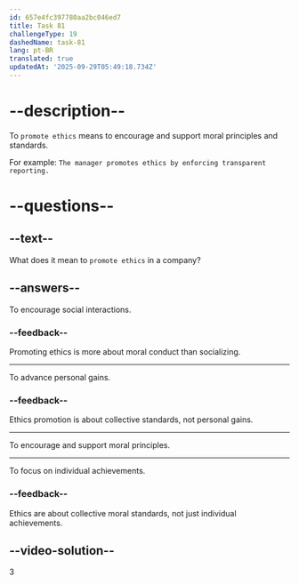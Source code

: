 ```yaml
---
id: 657e4fc397780aa2bc046ed7
title: Task 81
challengeType: 19
dashedName: task-81
lang: pt-BR
translated: true
updatedAt: '2025-09-29T05:49:18.734Z'
---
```


# --description--

To `promote ethics` means to encourage and support moral principles and standards. 

For example: `The manager promotes ethics by enforcing transparent reporting.`

# --questions--

## --text--

What does it mean to `promote ethics` in a company?

## --answers--

To encourage social interactions.

### --feedback--

Promoting ethics is more about moral conduct than socializing.

---

To advance personal gains.

### --feedback--

Ethics promotion is about collective standards, not personal gains.

---

To encourage and support moral principles.

---

To focus on individual achievements.

### --feedback--

Ethics are about collective moral standards, not just individual achievements.

## --video-solution--

3
